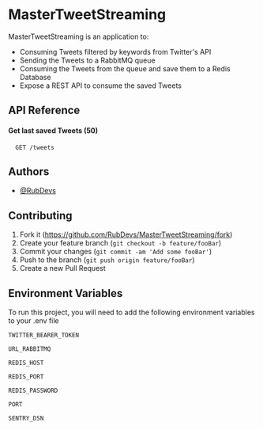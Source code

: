 # MasterTweetStreaming

MasterTweetStreaming is an application to:
- Consuming Tweets filtered by keywords from Twitter's API
- Sending the Tweets to a RabbitMQ queue
- Consuming the Tweets from the queue and save them to a Redis Database
- Expose a REST API to consume the saved Tweets 


## API Reference

#### Get last saved Tweets (50)

```http
  GET /tweets
```



  
## Authors

- [@RubDevs](https://www.github.com/RubDevs)

  
## Contributing

1. Fork it (<https://github.com/RubDevs/MasterTweetStreaming/fork>)
2. Create your feature branch (`git checkout -b feature/fooBar`)
3. Commit your changes (`git commit -am 'Add some fooBar'`)
4. Push to the branch (`git push origin feature/fooBar`)
5. Create a new Pull Request

  
## Environment Variables

To run this project, you will need to add the following environment variables to your .env file

`TWITTER_BEARER_TOKEN`

`URL_RABBITMQ`

`REDIS_HOST`

`REDIS_PORT`

`REDIS_PASSWORD`

`PORT`

`SENTRY_DSN`
